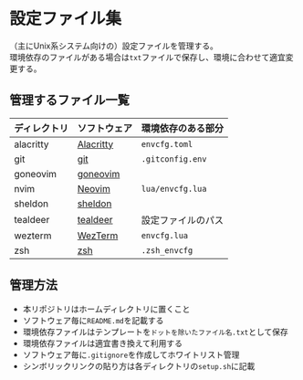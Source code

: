 # 設定ファイル集

（主にUnix系システム向けの）設定ファイルを管理する。  
環境依存のファイルがある場合は`txt`ファイルで保存し、環境に合わせて適宜変更する。

## 管理するファイル一覧

| ディレクトリ | ソフトウェア | 環境依存のある部分 |
| :-- | :-- | :-- |
| alacritty | [Alacritty](https://github.com/alacritty/alacritty) | `envcfg.toml` |
| git | [git](https://git-scm.com) | `.gitconfig.env` |
| goneovim | [goneovim](https://github.com/akiyosi/goneovim) |  |
| nvim | [Neovim](https://neovim.io) | `lua/envcfg.lua` |
| sheldon | [sheldon](https://github.com/rossmacarthur/sheldon) |  |
| tealdeer | [tealdeer](https://github.com/dbrgn/tealdeer) | 設定ファイルのパス |
| wezterm | [WezTerm](https://wezfurlong.org/wezterm/index.html) | `envcfg.lua` |
| zsh | [zsh](https://www.zsh.org) | `.zsh_envcfg` |

## 管理方法

- 本リポジトリはホームディレクトリに置くこと
- ソフトウェア毎に`README.md`を記載する
- 環境依存ファイルはテンプレートを`ドットを除いたファイル名.txt`として保存
- 環境依存ファイルは適宜書き換えて利用する
- ソフトウェア毎に`.gitignore`を作成してホワイトリスト管理
- シンボリックリンクの貼り方は各ディレクトリの`setup.sh`に記載
